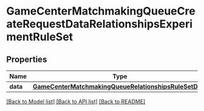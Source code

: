 # GameCenterMatchmakingQueueCreateRequestDataRelationshipsExperimentRuleSet

## Properties
Name | Type | Description | Notes
------------ | ------------- | ------------- | -------------
**data** | [**GameCenterMatchmakingQueueRelationshipsRuleSetData**](GameCenterMatchmakingQueueRelationshipsRuleSetData.md) |  | [optional] 

[[Back to Model list]](../README.md#documentation-for-models) [[Back to API list]](../README.md#documentation-for-api-endpoints) [[Back to README]](../README.md)


